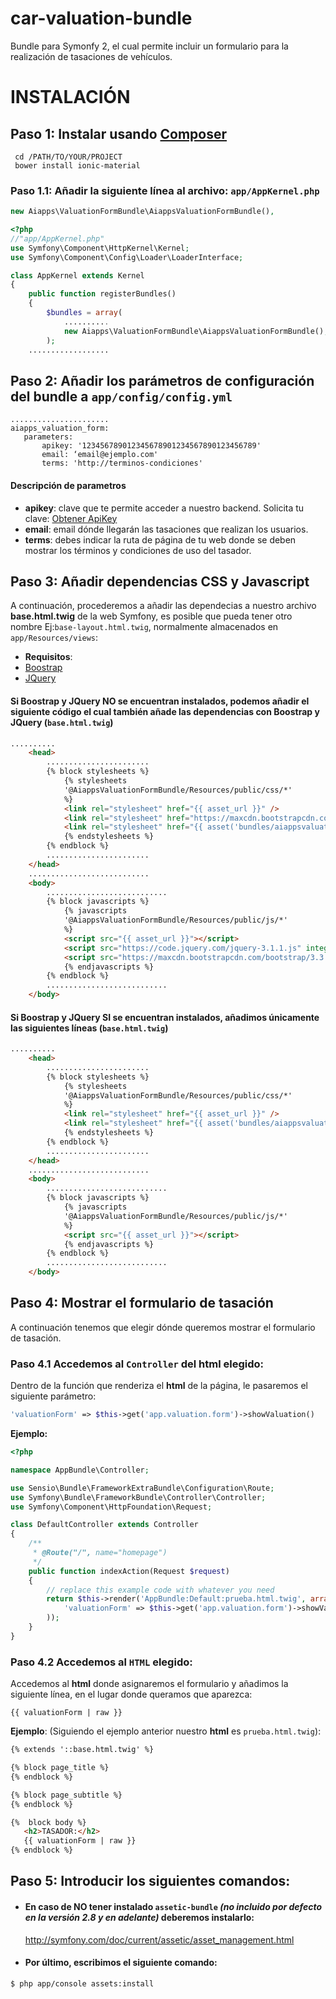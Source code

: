 # car-valuation-bundle
Bundle para Symonfy 2, el cual permite incluir un formulario para la realización de tasaciones de vehículos.

# INSTALACIÓN
## Paso 1: Instalar usando [Composer](https://getcomposer.org/) 

```shell
 cd /PATH/TO/YOUR/PROJECT
 bower install ionic-material
```

### Paso 1.1: Añadir la siguiente línea al archivo: `app/AppKernel.php` 
```php
new Aiapps\ValuationFormBundle\AiappsValuationFormBundle(),
```

```php
<?php
//"app/AppKernel.php"
use Symfony\Component\HttpKernel\Kernel;
use Symfony\Component\Config\Loader\LoaderInterface;

class AppKernel extends Kernel
{
    public function registerBundles()
    {
        $bundles = array(
            ..........
            new Aiapps\ValuationFormBundle\AiappsValuationFormBundle(),
        );
    ..................
```
## Paso 2: Añadir los parámetros de configuración del bundle a `app/config/config.yml`
```
......................
aiapps_valuation_form:
   parameters:
       apikey: '123456789012345678901234567890123456789'
       email: ‘email@ejemplo.com'
       terms: 'http://terminos-condiciones'
```
#### Descripción de parametros
* **apikey**: clave que te permite acceder a nuestro backend. Solicita tu clave: [Obtener ApiKey](http://staiapps.com/app/tasador-de-coches/)
* **email**: email dónde llegarán las tasaciones que realizan los usuarios.
* **terms**: debes indicar la ruta de página de tu web donde se deben mostrar los términos y condiciones de uso del tasador.

## Paso 3: Añadir dependencias CSS y Javascript
A continuación, procederemos a añadir las dependecias a nuestro archivo **base.html.twig** de la web Symfony, es posible que pueda tener otro nombre Ej:`base-layout.html.twig`, normalmente almacenados en `app/Resources/views`: 
*  **Requisitos**:
  * [Boostrap](http://getbootstrap.com/getting-started/)
  * [JQuery](https://code.jquery.com/)

#### Si Boostrap y JQuery **NO** se encuentran instalados, podemos añadir el siguiente código el cual también añade las dependencias con Boostrap y JQuery  (`base.html.twig`)

```html
..........
    <head>
        .......................
        {% block stylesheets %}
            {% stylesheets
            '@AiappsValuationFormBundle/Resources/public/css/*'
            %}
            <link rel="stylesheet" href="{{ asset_url }}" />
            <link rel="stylesheet" href="https://maxcdn.bootstrapcdn.com/bootstrap/3.3.7/css/bootstrap.min.css" integrity="sha384-BVYiiSIFeK1dGmJRAkycuHAHRg32OmUcww7on3RYdg4Va+PmSTsz/K68vbdEjh4u" crossorigin="anonymous">
            <link rel="stylesheet" href="{{ asset('bundles/aiappsvaluationform/css/style.css') }}" type="text/css" media="all" />
            {% endstylesheets %}
        {% endblock %}
        .......................
    </head>
    ...........................
    <body>
        ...........................
        {% block javascripts %}
            {% javascripts
            '@AiappsValuationFormBundle/Resources/public/js/*'
            %}
            <script src="{{ asset_url }}"></script>
            <script src="https://code.jquery.com/jquery-3.1.1.js" integrity="sha256-16cdPddA6VdVInumRGo6IbivbERE8p7CQR3HzTBuELA=" crossorigin="anonymous"></script>
            <script src="https://maxcdn.bootstrapcdn.com/bootstrap/3.3.7/js/bootstrap.min.js" integrity="sha384-Tc5IQib027qvyjSMfHjOMaLkfuWVxZxUPnCJA7l2mCWNIpG9mGCD8wGNIcPD7Txa" crossorigin="anonymous"></script>
            {% endjavascripts %}
        {% endblock %}
        ...........................
    </body>
```

#### Si Boostrap y JQuery **SI** se encuentran instalados, añadimos únicamente las siguientes líneas  (`base.html.twig`)

```html
..........
    <head>
        .......................
        {% block stylesheets %}
            {% stylesheets
            '@AiappsValuationFormBundle/Resources/public/css/*'
            %}
            <link rel="stylesheet" href="{{ asset_url }}" />
            <link rel="stylesheet" href="{{ asset('bundles/aiappsvaluationform/css/style.css') }}" type="text/css" media="all" />
            {% endstylesheets %}
        {% endblock %}
        .......................
    </head>
    ...........................
    <body>
        ...........................
        {% block javascripts %}
            {% javascripts
            '@AiappsValuationFormBundle/Resources/public/js/*'
            %}
            <script src="{{ asset_url }}"></script>
            {% endjavascripts %}
        {% endblock %}
        ...........................
    </body>
```
## Paso 4: Mostrar el formulario de tasación
 A continuación tenemos que elegir dónde queremos mostrar el formulario de tasación.
 
### Paso 4.1 Accedemos al `Controller` del html elegido:

Dentro de la función que renderiza el **html** de la página, le pasaremos el siguiente parámetro:
```php
'valuationForm' => $this->get('app.valuation.form')->showValuation()
```
**Ejemplo:**
```php
<?php

namespace AppBundle\Controller;

use Sensio\Bundle\FrameworkExtraBundle\Configuration\Route;
use Symfony\Bundle\FrameworkBundle\Controller\Controller;
use Symfony\Component\HttpFoundation\Request;

class DefaultController extends Controller
{
    /**
     * @Route("/", name="homepage")
     */
    public function indexAction(Request $request)
    {
        // replace this example code with whatever you need
        return $this->render('AppBundle:Default:prueba.html.twig', array(
            'valuationForm' => $this->get('app.valuation.form')->showValuation()
        ));
    }
}
```

### Paso 4.2 Accedemos al `HTML` elegido:

Accedemos al **html** donde asignaremos el formulario y añadimos la siguiente línea, en el lugar donde queramos que aparezca:
```
{{ valuationForm | raw }}
```

**Ejemplo**: (Siguiendo el ejemplo anterior nuestro **html** es `prueba.html.twig`):
```html
{% extends '::base.html.twig' %}

{% block page_title %}
{% endblock %}

{% block page_subtitle %}
{% endblock %}

{%  block body %}
   <h2>TASADOR:</h2>
   {{ valuationForm | raw }}
{% endblock %}
```


## Paso 5: Introducir los siguientes comandos:

* #### En caso de **NO** tener instalado `assetic-bundle` *(no incluido por defecto en la versión 2.8 y en adelante)* deberemos instalarlo:
  http://symfony.com/doc/current/assetic/asset_management.html



* #### Por último, escribimos el siguiente comando:
```shell
$ php app/console assets:install
```
